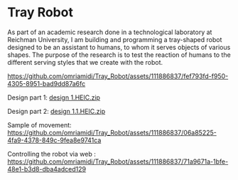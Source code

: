 # Tray Robot

As part of an academic research done in a technological laboratory at Reichman University, I am building and programming a tray-shaped robot designed to be an assistant to humans, to whom it serves objects of various shapes. The purpose of the research is to test the reaction of humans to the different serving styles that we create with the robot.


https://github.com/omriamidi/Tray_Robot/assets/111886837/fef793fd-f950-4305-8951-bad9dd87a6fc

Design part 1:
[design 1.HEIC.zip](https://github.com/omriamidi/Tray_Robot/files/14537610/design.1.HEIC.zip)

Design part 2:
[design 1.1.HEIC.zip](https://github.com/omriamidi/Tray_Robot/files/14537629/design.1.1.HEIC.zip)

Sample of movement:
https://github.com/omriamidi/Tray_Robot/assets/111886837/06a85225-4fa9-4378-849c-9fea8e9741ca

Controlling the robot via web :
https://github.com/omriamidi/Tray_Robot/assets/111886837/71a9671a-1bfe-48e1-b3d8-dba4adced129
